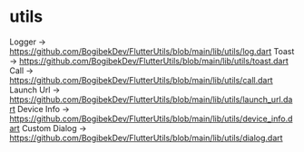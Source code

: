 # utils

Logger -> https://github.com/BogibekDev/FlutterUtils/blob/main/lib/utils/log.dart
Toast -> https://github.com/BogibekDev/FlutterUtils/blob/main/lib/utils/toast.dart
Call -> https://github.com/BogibekDev/FlutterUtils/blob/main/lib/utils/call.dart
Launch Url -> https://github.com/BogibekDev/FlutterUtils/blob/main/lib/utils/launch_url.dart
Device Info -> https://github.com/BogibekDev/FlutterUtils/blob/main/lib/utils/device_info.dart
Custom Dialog -> https://github.com/BogibekDev/FlutterUtils/blob/main/lib/utils/dialog.dart
